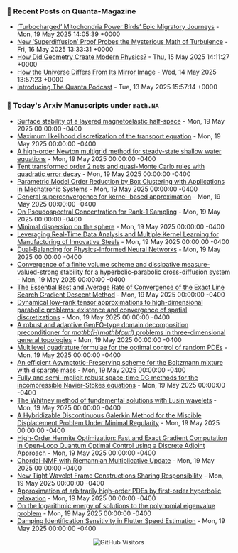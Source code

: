 ### 📝 Recent Posts on Quanta-Magazine
<!-- quanta starts -->
* <a href="https://www.quantamagazine.org/turbocharged-mitochondria-power-birds-epic-migratory-journeys-20250519/">‘Turbocharged’ Mitochondria Power Birds’ Epic Migratory Journeys</a> - Mon, 19 May 2025 14:05:39 +0000
* <a href="https://www.quantamagazine.org/new-superdiffusion-proof-probes-the-mysterious-math-of-turbulence-20250516/">New ‘Superdiffusion’ Proof Probes the Mysterious Math of Turbulence</a> - Fri, 16 May 2025 13:33:31 +0000
* <a href="https://www.quantamagazine.org/how-did-geometry-create-modern-physics-20250515/">How Did Geometry Create Modern Physics?</a> - Thu, 15 May 2025 14:11:27 +0000
* <a href="https://www.quantamagazine.org/how-the-universe-differs-from-its-mirror-image-20250514/">How the Universe Differs From Its Mirror Image</a> - Wed, 14 May 2025 13:57:23 +0000
* <a href="https://www.quantamagazine.org/introducing-the-quanta-podcast-20250513/">Introducing The Quanta Podcast</a> - Tue, 13 May 2025 15:57:14 +0000
<!-- quanta ends -->


### 📝 Today's Arxiv Manuscripts under ``math.NA``
<!-- arxiv-math-na starts -->
* <a href="https://arxiv.org/abs/2505.10660">Surface stability of a layered magnetoelastic half-space</a> - Mon, 19 May 2025 00:00:00 -0400
* <a href="https://arxiv.org/abs/2505.10713">Maximum likelihood discretization of the transport equation</a> - Mon, 19 May 2025 00:00:00 -0400
* <a href="https://arxiv.org/abs/2505.10857">A high-order Newton multigrid method for steady-state shallow water equations</a> - Mon, 19 May 2025 00:00:00 -0400
* <a href="https://arxiv.org/abs/2505.10955">Tent transformed order $2$ nets and quasi-Monte Carlo rules with quadratic error decay</a> - Mon, 19 May 2025 00:00:00 -0400
* <a href="https://arxiv.org/abs/2505.11255">Parametric Model Order Reduction by Box Clustering with Applications in Mechatronic Systems</a> - Mon, 19 May 2025 00:00:00 -0400
* <a href="https://arxiv.org/abs/2505.11435">General superconvergence for kernel-based approximation</a> - Mon, 19 May 2025 00:00:00 -0400
* <a href="https://arxiv.org/abs/2505.10896">On Pseudospectral Concentration for Rank-1 Sampling</a> - Mon, 19 May 2025 00:00:00 -0400
* <a href="https://arxiv.org/abs/2505.10929">Minimal dispersion on the sphere</a> - Mon, 19 May 2025 00:00:00 -0400
* <a href="https://arxiv.org/abs/2505.11024">Leveraging Real-Time Data Analysis and Multiple Kernel Learning for Manufacturing of Innovative Steels</a> - Mon, 19 May 2025 00:00:00 -0400
* <a href="https://arxiv.org/abs/2505.11117">Dual-Balancing for Physics-Informed Neural Networks</a> - Mon, 19 May 2025 00:00:00 -0400
* <a href="https://arxiv.org/abs/2304.00787">Convergence of a finite volume scheme and dissipative measure-valued-strong stability for a hyperbolic-parabolic cross-diffusion system</a> - Mon, 19 May 2025 00:00:00 -0400
* <a href="https://arxiv.org/abs/2305.09140">The Essential Best and Average Rate of Convergence of the Exact Line Search Gradient Descent Method</a> - Mon, 19 May 2025 00:00:00 -0400
* <a href="https://arxiv.org/abs/2308.16720">Dynamical low-rank tensor approximations to high-dimensional parabolic problems: existence and convergence of spatial discretizations</a> - Mon, 19 May 2025 00:00:00 -0400
* <a href="https://arxiv.org/abs/2311.18783">A robust and adaptive GenEO-type domain decomposition preconditioner for $mathbf{H}(mathbf{curl})$ problems in three-dimensional general topologies</a> - Mon, 19 May 2025 00:00:00 -0400
* <a href="https://arxiv.org/abs/2407.06678">Multilevel quadrature formulae for the optimal control of random PDEs</a> - Mon, 19 May 2025 00:00:00 -0400
* <a href="https://arxiv.org/abs/2411.13240">An efficient Asymptotic-Preserving scheme for the Boltzmann mixture with disparate mass</a> - Mon, 19 May 2025 00:00:00 -0400
* <a href="https://arxiv.org/abs/2502.19035">Fully and semi-implicit robust space-time DG methods for the incompressible Navier-Stokes equations</a> - Mon, 19 May 2025 00:00:00 -0400
* <a href="https://arxiv.org/abs/2504.09458">The Whitney method of fundamental solutions with Lusin wavelets</a> - Mon, 19 May 2025 00:00:00 -0400
* <a href="https://arxiv.org/abs/2505.06458">A Hybridizable Discontinuous Galerkin Method for the Miscible Displacement Problem Under Minimal Regularity</a> - Mon, 19 May 2025 00:00:00 -0400
* <a href="https://arxiv.org/abs/2505.09857">High-Order Hermite Optimization: Fast and Exact Gradient Computation in Open-Loop Quantum Optimal Control using a Discrete Adjoint Approach</a> - Mon, 19 May 2025 00:00:00 -0400
* <a href="https://arxiv.org/abs/2405.12823">Chordal-NMF with Riemannian Multiplicative Update</a> - Mon, 19 May 2025 00:00:00 -0400
* <a href="https://arxiv.org/abs/2405.13458">New Tight Wavelet Frame Constructions Sharing Responsibility</a> - Mon, 19 May 2025 00:00:00 -0400
* <a href="https://arxiv.org/abs/2405.16841">Approximation of arbitrarily high-order PDEs by first-order hyperbolic relaxation</a> - Mon, 19 May 2025 00:00:00 -0400
* <a href="https://arxiv.org/abs/2408.11148">On the logarithmic energy of solutions to the polynomial eigenvalue problem</a> - Mon, 19 May 2025 00:00:00 -0400
* <a href="https://arxiv.org/abs/2503.04433">Damping Identification Sensitivity in Flutter Speed Estimation</a> - Mon, 19 May 2025 00:00:00 -0400
<!-- arxiv-math-na ends -->

<div align="center">
  
![GitHub Visitors](https://api.visitorbadge.io/api/visitors?path=https%3A%2F%2Fgithub.com%2Flowrank&label=profile%20views&labelColor=%231e1e2e&countColor=%23cba6f7)



</div>
